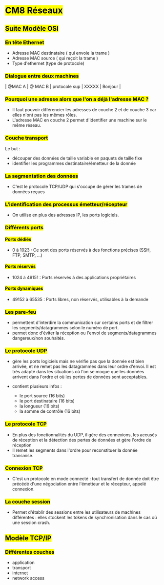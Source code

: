 # <mark class="hltr-purple format">CM8 Réseaux</mark>

## <mark class="hltr-green format">Suite Modèle OSI</mark>

### <mark class="hltr-pink format">En tête Ethernet</mark>

- Adresse MAC destinataire ( qui envoie la trame )
- Adresse MAC source ( qui reçoit la trame )
- Type d'ethernet (type de protocole)
### <mark class="hltr-pink format">Dialogue entre deux machines</mark>

| @MAC A | @ MAC B | protocole sup | XXXXX | Bonjour |

### <mark class="hltr-pink format">Pourquoi une adresse alors que l'on a déjà l'adresse MAC ?</mark>

- Il faut pouvoir différencier les adresses de couche 2 et de couche 3 car elles n'ont pas les mêmes rôles.
- L'adresse MAC en couche 2 permet d'identifier une machine sur le même réseau.

### <mark class="hltr-pink format">Couche transport</mark>
Le but :
- découper des données de taille variable en paquets de taille fixe
- identifier les programmes destinataire/émetteur de la donnée
### <mark class="hltr-pink format">La segmentation des données</mark>
- C'est le protocole TCP/UDP qui s'occupe de gérer les trames de données reçues
### <mark class="hltr-pink format">L'identification des processus émetteur/récepteur</mark>
- On utilise en plus des adresses IP, les ports logiciels. 
### <mark class="hltr-pink format">Différents ports</mark>
#### <mark class="hltr-blue format">Ports dédiés</mark>
- 0 à 1023 : Ce sont des ports réservés à des fonctions précises (SSH, FTP, SMTP, ...)

#### <mark class="hltr-blue format">Ports réservés</mark>
- 1024 à 49151 : Ports réservés à des applications propriétaires

#### <mark class="hltr-blue format">Ports dynamiques</mark>
- 49152 à 65535 : Ports libres, non réservés, utilisables à la demande

### <mark class="hltr-pink format">Les pare-feu</mark>
- permettent d'interdire la communication sur certains ports et de filtrer les segments/datagrammes selon le numéro de port.
- permet donc d'éviter la réception ou l'envoi de segments/datagrammes dangereux/non souhaités.

### <mark class="hltr-pink format">Le protocole UDP</mark>
- gère les ports logiciels mais ne vérifie pas que la donnée est bien arrivée, et ne remet pas les datagrammes dans leur ordre d'envoi. Il est très adapté dans les situations où l'on se moque que les données arrivent dans l'ordre et où les pertes de données sont acceptables.

- contient plusieurs infos :
	- le port source (16 bits)
	- le port destinataire (16 bits)
	- la longueur (16 bits)
	- la somme de contrôle (16 bits)

### <mark class="hltr-pink format">Le protocole TCP</mark>

- En plus des fonctionnalités du UDP, il gère des connexions, les accusés de réception et la détection des pertes de données et gère l'ordre de réception
- Il remet les segments dans l'ordre pour reconstituer la donnée transmise.


### <mark class="hltr-pink format">Connexion TCP</mark>
- C'est un protocole en mode connecté : tout transfert de donnée doit être précédé d'une négociation entre l'émetteur et le récepteur, appelé connexion.
### <mark class="hltr-pink format">La couche session</mark>
- Permet d'établir des sessions entre les utilisateurs de machines différentes : elles stockent les tokens de synchronisation dans le cas où une session crash.
## <mark class="hltr-green format">Modèle TCP/IP</mark>

### <mark class="hltr-pink format">Différentes couches</mark>
- application
- transport
- internet
- network access